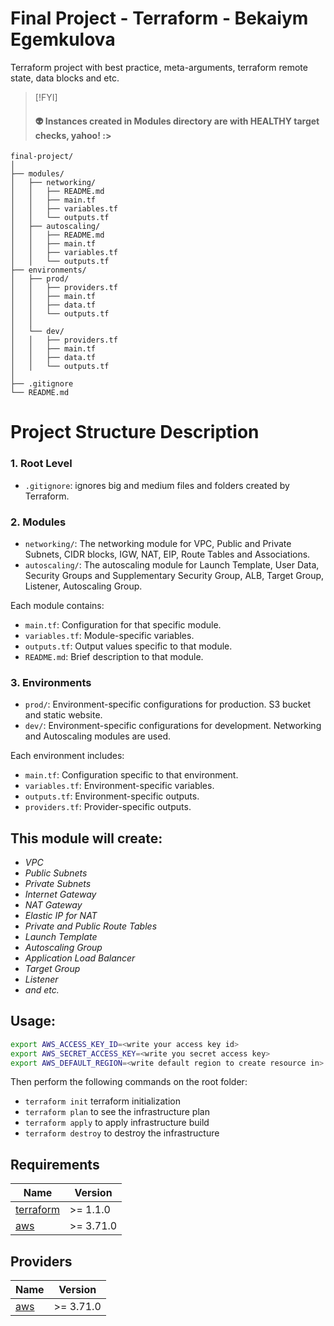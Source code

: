# Final Project - Terraform - Bekaiym Egemkulova
Terraform project with best practice, meta-arguments, terraform remote state, data blocks and etc.


> [!FYI]
> #### 👽 Instances created in Modules directory are with HEALTHY target checks, yahoo! :>
> </detalis>


```
final-project/
│
├── modules/
│   ├── networking/
│   │   ├── README.md
│   │   ├── main.tf
│   │   ├── variables.tf
│   │   └── outputs.tf
│   ├── autoscaling/
│   │   ├── README.md
│   │   ├── main.tf
│   │   ├── variables.tf
│   │   └── outputs.tf
├── environments/
│   ├── prod/
│   │   ├── providers.tf
│   │   ├── main.tf
│   │   ├── data.tf
│   │   └── outputs.tf
│   │
│   └── dev/
│   │   ├── providers.tf
│   │   ├── main.tf
│   │   ├── data.tf
│   │   └── outputs.tf
│
├── .gitignore
└── README.md
```

# Project Structure Description

### 1. Root Level
- `.gitignore`: ignores big and medium files and folders created by Terraform.

### 2. Modules
- `networking/`: The networking module for VPC, Public and Private Subnets, CIDR blocks, IGW, NAT, EIP, Route Tables and Associations.
- `autoscaling/`: The autoscaling module for Launch Template, User Data, Security Groups and Supplementary Security Group, ALB, Target Group, Listener, Autoscaling Group.

Each module contains:
- `main.tf`: Configuration for that specific module.
- `variables.tf`: Module-specific variables.
- `outputs.tf`: Output values specific to that module.
- `README.md`: Brief description to that module.

### 3. Environments
- `prod/`: Environment-specific configurations for production. S3 bucket and static website.
- `dev/`: Environment-specific configurations for development. Networking and Autoscaling modules are used.

Each environment includes:
- `main.tf`: Configuration specific to that environment.
- `variables.tf`: Environment-specific variables.
- `outputs.tf`: Environment-specific outputs.
- `providers.tf`: Provider-specific outputs.

## This module will create:
- _VPC_
- _Public Subnets_
- _Private Subnets_
- _Internet Gateway_
- _NAT Gateway_
- _Elastic IP for NAT_
- _Private and Public Route Tables_
- _Launch Template_
- _Autoscaling Group_
- _Application Load Balancer_
- _Target Group_
- _Listener_
- _and etc._


## Usage:

```bash
export AWS_ACCESS_KEY_ID=<write your access key id>
export AWS_SECRET_ACCESS_KEY=<write you secret access key>
export AWS_DEFAULT_REGION=<write default region to create resource in>
```

Then perform the following commands on the root folder:
- `terraform init` terraform initialization
- `terraform plan` to see the infrastructure plan
- `terraform apply` to apply infrastructure build
- `terraform destroy` to destroy the infrastructure


## Requirements

| Name | Version |
|------|---------|
| <a name="requirement_terraform"></a> [terraform](#requirement\_terraform) | >= 1.1.0 |
| <a name="requirement_aws"></a> [aws](#requirement\_aws) | >= 3.71.0 |

## Providers

| Name | Version |
|------|---------|
| <a name="provider_aws"></a> [aws](#provider\_aws) | >= 3.71.0 |
